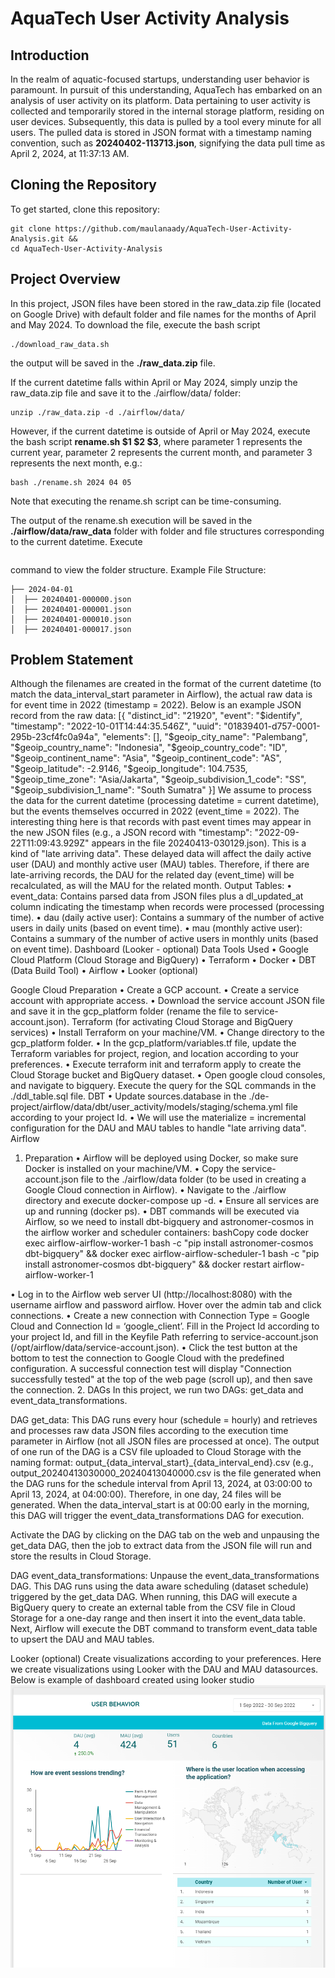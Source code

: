 # AquaTech User Activity Analysis
## Introduction
In the realm of aquatic-focused startups, understanding user behavior is paramount. In pursuit of this understanding, AquaTech has embarked on an analysis of user activity on its platform. Data pertaining to user activity is collected and temporarily stored in the internal storage platform, residing on user devices. Subsequently, this data is pulled by a tool every minute for all users. The pulled data is stored in JSON format with a timestamp naming convention, such as **20240402-113713.json**, signifying the data pull time as April 2, 2024, at 11:37:13 AM.

## Cloning the Repository
To get started, clone this repository:
```
git clone https://github.com/maulanaady/AquaTech-User-Activity-Analysis.git &&
cd AquaTech-User-Activity-Analysis
```

## Project Overview
In this project, JSON files have been stored in the raw_data.zip file (located on Google Drive) with default folder and file names for the months of April and May 2024. To download the file, execute the bash script 
```
./download_raw_data.sh
```
the output will be saved in the **./raw_data.zip** file.

If the current datetime falls within April or May 2024, simply unzip the raw_data.zip file and save it to the ./airflow/data/ folder:
```
unzip ./raw_data.zip -d ./airflow/data/ 
```
However, if the current datetime is outside of April or May 2024, execute the bash script **rename.sh $1 $2 $3**, where parameter 1 represents the current year, parameter 2 represents the current month, and parameter 3 represents the next month, e.g.:
```
bash ./rename.sh 2024 04 05
```
Note that executing the rename.sh script can be time-consuming. 

The output of the rename.sh execution will be saved in the **./airflow/data/raw_data** folder with folder and file structures corresponding to the current datetime. 
Execute 

```tree ./airflow/data/raw_data
``` 
command to view the folder structure.
Example File Structure:
```./airflow/data/raw_data
├── 2024-04-01
│  ├── 20240401-000000.json
│  ├── 20240401-000001.json
│  ├── 20240401-000010.json
│  ├── 20240401-000017.json
```

## Problem Statement
Although the filenames are created in the format of the current datetime (to match the data_interval_start parameter in Airflow), the actual raw data is for event time in 2022 (timestamp = 2022). Below is an example JSON record from the raw data:
[{
  "distinct_id": "21920",
  "event": "$identify",
  "timestamp": "2022-10-01T14:44:35.546Z",
  "uuid": "01839401-d757-0001-295b-23cf4fc0a94a",
  "elements": [],
  "$geoip_city_name": "Palembang",
  "$geoip_country_name": "Indonesia",
  "$geoip_country_code": "ID",
  "$geoip_continent_name": "Asia",
  "$geoip_continent_code": "AS",
  "$geoip_latitude": -2.9146,
  "$geoip_longitude": 104.7535,
  "$geoip_time_zone": "Asia/Jakarta",
  "$geoip_subdivision_1_code": "SS",
  "$geoip_subdivision_1_name": "South Sumatra"
}]
We assume to process the data for the current datetime (processing datetime = current datetime), but the events themselves occurred in 2022 (event_time = 2022).
The interesting thing here is that records with past event times may appear in the new JSON files (e.g., a JSON record with "timestamp": "2022-09-22T11:09:43.929Z" appears in the file 20240413-030129.json). This is a kind of "late arriving data". These delayed data will affect the daily active user (DAU) and monthly active user (MAU) tables. Therefore, if there are late-arriving records, the DAU for the related day (event_time) will be recalculated, as will the MAU for the related month.
Output
Tables:
•	event_data: Contains parsed data from JSON files plus a dl_updated_at column indicating the timestamp when records were processed (processing time).
•	dau (daily active user): Contains a summary of the number of active users in daily units (based on event time).
•	mau (monthly active user): Contains a summary of the number of active users in monthly units (based on event time).
Dashboard (Looker - optional)
Data Tools Used
•	Google Cloud Platform (Cloud Storage and BigQuery)
•	Terraform
•	Docker
•	DBT (Data Build Tool)
•	Airflow
•	Looker (optional)

Google Cloud Preparation
•	Create a GCP account.
•	Create a service account with appropriate access.
•	Download the service account JSON file and save it in the gcp_platform folder (rename the file to service-account.json).
Terraform (for activating Cloud Storage and BigQuery services)
•	Install Terraform on your machine/VM.
•	Change directory to the gcp_platform folder.
•	In the gcp_platform/variables.tf file, update the Terraform variables for project, region, and location according to your preferences.
•	Execute terraform init and terraform apply to create the Cloud Storage bucket and BigQuery dataset.
•	Open google cloud consoles, and navigate to bigquery. Execute the query for the SQL commands in the ./ddl_table.sql file.
DBT
•	Update sources.database in the ./de-project/airflow/data/dbt/user_activity/models/staging/schema.yml file according to your project Id.
•	We will use the materialize = incremental configuration for the DAU and MAU tables to handle "late arriving data".
Airflow
1. Preparation
•	Airflow will be deployed using Docker, so make sure Docker is installed on your machine/VM.
•	Copy the service-account.json file to the ./airflow/data folder (to be used in creating a Google Cloud connection in Airflow).
•	Navigate to the ./airflow directory and execute docker-compose up -d.
•	Ensure all services are up and running (docker ps).
•	DBT commands will be executed via Airflow, so we need to install dbt-bigquery and astronomer-cosmos in the airflow worker and scheduler containers:
bashCopy code
docker exec airflow-airflow-worker-1 bash -c "pip install astronomer-cosmos dbt-bigquery"  &&
docker exec airflow-airflow-scheduler-1 bash -c "pip install astronomer-cosmos dbt-bigquery" && docker restart airflow-airflow-worker-1

•	Log in to the Airflow web server UI (http://localhost:8080) with the username airflow and password airflow. Hover over the admin tab and click connections.
•	Create a new connection with Connection Type = Google Cloud and Connection Id = ‘google_client’. Fill in the Project Id according to your project Id, and fill in the Keyfile Path referring to service-account.json (/opt/airflow/data/service-account.json).
•	Click the test button at the bottom to test the connection to Google Cloud with the predefined configuration. A successful connection test will display "Connection successfully tested" at the top of the web page (scroll up), and then save the connection.
2. DAGs
In this project, we run two DAGs: get_data and event_data_transformations.

DAG get_data:
This DAG runs every hour (schedule = hourly) and retrieves and processes raw data JSON files according to the execution time parameter in Airflow (not all JSON files are processed at once). The output of one run of the DAG is a CSV file uploaded to Cloud Storage with the naming format: output_{data_interval_start}_{data_interval_end}.csv (e.g., output_20240413030000_20240413040000.csv is the file generated when the DAG runs for the schedule interval from April 13, 2024, at 03:00:00 to April 13, 2024, at 04:00:00). Therefore, in one day, 24 files will be generated. 
When the data_interval_start is at 00:00 early in the morning, this DAG will trigger the event_data_transformations DAG for execution. 

Activate the DAG by clicking on the DAG tab on the web and unpausing the get_data DAG, then the job to extract data from the JSON file will run and store the results in Cloud Storage.

DAG event_data_transformations:
Unpause the event_data_transformations DAG. This DAG runs using the data aware scheduling (dataset schedule) triggered by the get_data DAG. When running, this DAG will execute a BigQuery query to create an external table from the CSV file in Cloud Storage for a one-day range and then insert it into the event_data table. Next, Airflow will execute the DBT command to transform event_data table to upsert the DAU and MAU tables.

Looker (optional)
Create visualizations according to your preferences. Here we create visualizations using Looker with the DAU and MAU datasources. Below is example of dashboard created using looker studio
![Example Image](https://github.com/maulanaady/AquaTech-User-Activity-Analysis/blob/main/images/dashboard.png)
